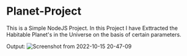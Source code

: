 # Planet-Project

This is a Simple NodeJS Project. In this Project I have Exttracted the Habitable Planet's in the Universe on the basis of certain parameters.

Output:
![Screenshot from 2022-10-15 20-47-09](https://user-images.githubusercontent.com/99062463/195994167-c015167b-c288-48f7-9a14-b4c0e9c5fc52.png)
